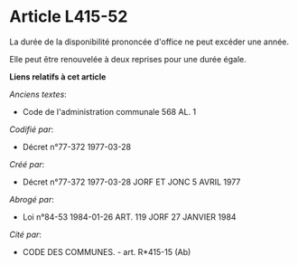 # Article L415-52

La durée de la disponibilité prononcée d'office ne peut excéder une année.

Elle peut être renouvelée à deux reprises pour une durée égale.

**Liens relatifs à cet article**

_Anciens textes_:

  - Code de l'administration communale 568 AL. 1

_Codifié par_:

  - Décret n°77-372 1977-03-28

_Créé par_:

  - Décret n°77-372 1977-03-28 JORF ET JONC 5 AVRIL 1977

_Abrogé par_:

  - Loi n°84-53 1984-01-26 ART. 119 JORF 27 JANVIER 1984

_Cité par_:

  - CODE DES COMMUNES. - art. R*415-15 (Ab)
